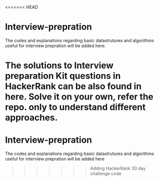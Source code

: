 <<<<<<< HEAD
# Interview-prepration
The codes and explanations regarding basic datastrutures and algorithms useful for interview prepration will be added here.

The solutions to Interview preparation Kit questions in HackerRank can be also found in here. Solve it on your own, refer the repo. only to understand different approaches.
=======
# Interview-prepration
The codes and explanations regarding basic datastrutures and algorithms useful for interview prepration will be added here
>>>>>>> Adding HackerRank 30 day challenge code
